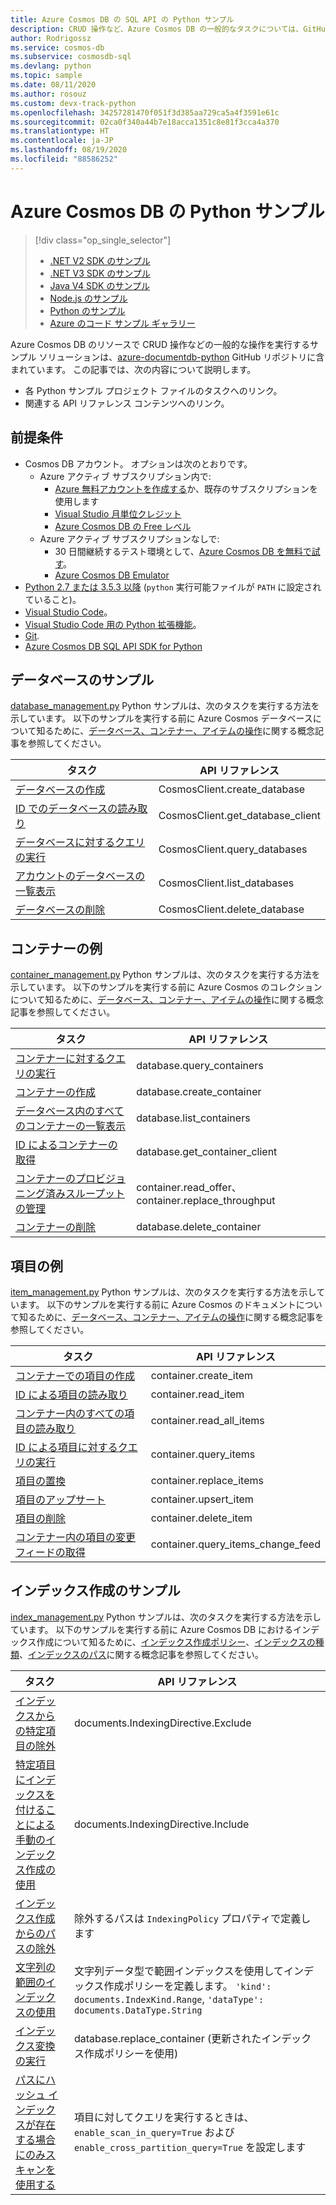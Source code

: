 ```yaml
---
title: Azure Cosmos DB の SQL API の Python サンプル
description: CRUD 操作など、Azure Cosmos DB の一般的なタスクについては、GitHub の Python のサンプルを参照してください。
author: Rodrigossz
ms.service: cosmos-db
ms.subservice: cosmosdb-sql
ms.devlang: python
ms.topic: sample
ms.date: 08/11/2020
ms.author: rosouz
ms.custom: devx-track-python
ms.openlocfilehash: 34257281470f051f3d385aa729ca5a4f3591e61c
ms.sourcegitcommit: 02ca0f340a44b7e18acca1351c8e81f3cca4a370
ms.translationtype: HT
ms.contentlocale: ja-JP
ms.lasthandoff: 08/19/2020
ms.locfileid: "88586252"
---
```

# <a name="azure-cosmos-db-python-examples"></a>Azure Cosmos DB の Python サンプル

> [!div class="op_single_selector"]
> * [.NET V2 SDK のサンプル](sql-api-dotnet-samples.md)
> * [.NET V3 SDK のサンプル](sql-api-dotnet-v3sdk-samples.md)
> * [Java V4 SDK のサンプル](sql-api-java-sdk-samples.md)
> * [Node.js のサンプル](sql-api-nodejs-samples.md)
> * [Python のサンプル](sql-api-python-samples.md)
> * [Azure のコード サンプル ギャラリー](https://azure.microsoft.com/resources/samples/?sort=0&service=cosmos-db)

Azure Cosmos DB のリソースで CRUD 操作などの一般的な操作を実行するサンプル ソリューションは、[azure-documentdb-python](https://github.com/Azure/azure-documentdb-python) GitHub リポジトリに含まれています。 この記事では、次の内容について説明します。

* 各 Python サンプル プロジェクト ファイルのタスクへのリンク。
* 関連する API リファレンス コンテンツへのリンク。

## <a name="prerequisites"></a>前提条件

- Cosmos DB アカウント。 オプションは次のとおりです。
    * Azure アクティブ サブスクリプション内で:
        * [Azure 無料アカウントを作成する](https://azure.microsoft.com/free)か、既存のサブスクリプションを使用します 
        * [Visual Studio 月単位クレジット](https://azure.microsoft.com/pricing/member-offers/credit-for-visual-studio-subscribers)
        * [Azure Cosmos DB の Free レベル](https://docs.microsoft.com/azure/cosmos-db/optimize-dev-test#azure-cosmos-db-free-tier)
    * Azure アクティブ サブスクリプションなしで:
        * 30 日間継続するテスト環境として、[Azure Cosmos DB を無料で試す](https://azure.microsoft.com/try/cosmosdb/)。
        * [Azure Cosmos DB Emulator](https://aka.ms/cosmosdb-emulator) 
- [Python 2.7 または 3.5.3 以降](https://www.python.org/downloads/) (`python` 実行可能ファイルが `PATH` に設定されていること)。
- [Visual Studio Code](https://code.visualstudio.com/)。
- [Visual Studio Code 用の Python 拡張機能](https://marketplace.visualstudio.com/items?itemName=ms-python.python#overview)。
- [Git](https://www.git-scm.com/downloads). 
- [Azure Cosmos DB SQL API SDK for Python](https://github.com/Azure/azure-sdk-for-python/tree/master/sdk/cosmos/azure-cosmos)

## <a name="database-examples"></a>データベースのサンプル

[database_management.py](https://github.com/Azure/azure-sdk-for-python/blob/master/sdk/cosmos/azure-cosmos/samples/database_management.py) Python サンプルは、次のタスクを実行する方法を示しています。 以下のサンプルを実行する前に Azure Cosmos データベースについて知るために、[データベース、コンテナー、アイテムの操作](databases-containers-items.md)に関する概念記事を参照してください。

| タスク | API リファレンス |
| --- | --- |
| [データベースの作成](https://github.com/Azure/azure-sdk-for-python/blob/master/sdk/cosmos/azure-cosmos/samples/database_management.py#L48-L56) |CosmosClient.create_database|
| [ID でのデータベースの読み取り](https://github.com/Azure/azure-sdk-for-python/blob/master/sdk/cosmos/azure-cosmos/samples/database_management.py#L59-L67) |CosmosClient.get_database_client|
| [データベースに対するクエリの実行](https://github.com/Azure/azure-sdk-for-python/blob/master/sdk/cosmos/azure-cosmos/samples/database_management.py#L32-L67) |CosmosClient.query_databases|
| [アカウントのデータベースの一覧表示](https://github.com/Azure/azure-sdk-for-python/blob/master/sdk/cosmos/azure-cosmos/samples/database_management.py#L70-L81) |CosmosClient.list_databases|
| [データベースの削除](https://github.com/Azure/azure-sdk-for-python/blob/master/sdk/cosmos/azure-cosmos/samples/database_management.py#L84-L93) |CosmosClient.delete_database|

## <a name="container-examples"></a>コンテナーの例

[container_management.py](https://github.com/Azure/azure-sdk-for-python/blob/master/sdk/cosmos/azure-cosmos/samples/container_management.py) Python サンプルは、次のタスクを実行する方法を示しています。 以下のサンプルを実行する前に Azure Cosmos のコレクションについて知るために、[データベース、コンテナー、アイテムの操作](databases-containers-items.md)に関する概念記事を参照してください。

| タスク | API リファレンス |
| --- | --- |
| [コンテナーに対するクエリの実行](https://github.com/Azure/azure-sdk-for-python/blob/master/sdk/cosmos/azure-cosmos/samples/container_management.py#L51-L66) |database.query_containers |
| [コンテナーの作成](https://github.com/Azure/azure-sdk-for-python/blob/master/sdk/cosmos/azure-cosmos/samples/container_management.py#L69-L163) |database.create_container |
| [データベース内のすべてのコンテナーの一覧表示](https://github.com/Azure/azure-sdk-for-python/blob/master/sdk/cosmos/azure-cosmos/samples/container_management.py#L206-L217) |database.list_containers |
| [ID によるコンテナーの取得](https://github.com/Azure/azure-sdk-for-python/blob/master/sdk/cosmos/azure-cosmos/samples/container_management.py#L195-L203) |database.get_container_client |
| [コンテナーのプロビジョニング済みスループットの管理](https://github.com/Azure/azure-sdk-for-python/blob/master/sdk/cosmos/azure-cosmos/samples/container_management.py#L166-L192) |container.read_offer、container.replace_throughput|
| [コンテナーの削除](https://github.com/Azure/azure-sdk-for-python/blob/master/sdk/cosmos/azure-cosmos/samples/container_management.py#L220-L229) |database.delete_container |

## <a name="item-examples"></a>項目の例

[item_management.py](https://github.com/Azure/azure-sdk-for-python/blob/master/sdk/cosmos/azure-cosmos/samples/document_management.py) Python サンプルは、次のタスクを実行する方法を示しています。 以下のサンプルを実行する前に Azure Cosmos のドキュメントについて知るために、[データベース、コンテナー、アイテムの操作](databases-containers-items.md)に関する概念記事を参照してください。

| タスク | API リファレンス |
| --- | --- |
| [コンテナーでの項目の作成](https://github.com/Azure/azure-sdk-for-python/blob/master/sdk/cosmos/azure-cosmos/samples/document_management.py#L26-L38) |container.create_item |
| [ID による項目の読み取り](https://github.com/Azure/azure-sdk-for-python/blob/master/sdk/cosmos/azure-cosmos/samples/document_management.py#L41-L49) |container.read_item |
| [コンテナー内のすべての項目の読み取り](https://github.com/Azure/azure-sdk-for-python/blob/master/sdk/cosmos/azure-cosmos/samples/document_management.py#L52-L63) |container.read_all_items |
| [ID による項目に対するクエリの実行](https://github.com/Azure/azure-sdk-for-python/blob/master/sdk/cosmos/azure-cosmos/samples/document_management.py#L66-L78) |container.query_items |
| [項目の置換](https://github.com/Azure/azure-sdk-for-python/blob/master/sdk/cosmos/azure-cosmos/samples/document_management.py#L81-L88) |container.replace_items |
| [項目のアップサート](https://github.com/Azure/azure-sdk-for-python/blob/master/sdk/cosmos/azure-cosmos/samples/document_management.py#L91-L98) |container.upsert_item |
| [項目の削除](https://github.com/Azure/azure-sdk-for-python/blob/master/sdk/cosmos/azure-cosmos/samples/document_management.py#L101-L106) |container.delete_item |
| [コンテナー内の項目の変更フィードの取得](https://github.com/Azure/azure-sdk-for-python/blob/master/sdk/cosmos/azure-cosmos/samples/change_feed_management.py) |container.query_items_change_feed |

## <a name="indexing-examples"></a>インデックス作成のサンプル

[index_management.py](https://github.com/Azure/azure-sdk-for-python/blob/master/sdk/cosmos/azure-cosmos/samples/index_management.py) Python サンプルは、次のタスクを実行する方法を示しています。 以下のサンプルを実行する前に Azure Cosmos DB におけるインデックス作成について知るために、[インデックス作成ポリシー](index-policy.md)、[インデックスの種類](index-types.md)、[インデックスのパス](index-paths.md)に関する概念記事を参照してください。

| タスク | API リファレンス |
| --- | --- |
| [インデックスからの特定項目の除外](https://github.com/Azure/azure-sdk-for-python/blob/master/sdk/cosmos/azure-cosmos/samples/index_management.py#L145-L201) | documents.IndexingDirective.Exclude|
| [特定項目にインデックスを付けることによる手動のインデックス作成の使用](https://github.com/Azure/azure-sdk-for-python/blob/master/sdk/cosmos/azure-cosmos/samples/index_management.py#L204-L263) | documents.IndexingDirective.Include |
| [インデックス作成からのパスの除外](https://github.com/Azure/azure-sdk-for-python/blob/master/sdk/cosmos/azure-cosmos/samples/index_management.py#L266-L336) |除外するパスは `IndexingPolicy` プロパティで定義します |
| [文字列の範囲のインデックスの使用](https://github.com/Azure/azure-sdk-for-python/blob/master/sdk/cosmos/azure-cosmos/samples/index_management.py#L401-L485) | 文字列データ型で範囲インデックスを使用してインデックス作成ポリシーを定義します。 `'kind': documents.IndexKind.Range`, `'dataType': documents.DataType.String`|
| [インデックス変換の実行](https://github.com/Azure/azure-sdk-for-python/blob/master/sdk/cosmos/azure-cosmos/samples/index_management.py#L488-L544) |database.replace_container (更新されたインデックス作成ポリシーを使用)|
| [パスにハッシュ インデックスが存在する場合にのみスキャンを使用する](https://github.com/Azure/azure-sdk-for-python/blob/master/sdk/cosmos/azure-cosmos/samples/index_management.py#L339-L398) | 項目に対してクエリを実行するときは、`enable_scan_in_query=True` および `enable_cross_partition_query=True` を設定します |
